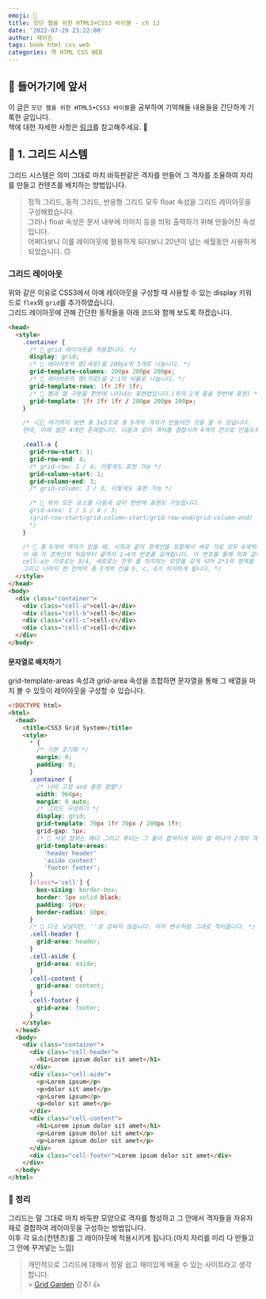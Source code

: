 ```yaml
---
emoji: 📖
title: 모던 웹을 위한 HTML5+CSS3 바이블 - ch 12
date: '2022-07-29 23:22:00'
author: 제이든
tags: book html css web
categories: 책 HTML CSS WEB
---
```


## 🍎 들어가기에 앞서

이 글은 `모던 웹을 위한 HTML5+CSS3 바이블`을 공부하며 기억해둘 내용들을 간단하게 기록한 글입니다. <br/>
책에 대한 자세한 사항은 [링크](https://www.hanbit.co.kr/store/books/look.php?p_code=B8371709349)를 참고해주세요. 👏

## 📖 1. 그리드 시스템

그리드 시스템은 의미 그대로 마치 바둑판같은 격자를 만들어 그 격자를 조율하여 자리를 만들고 컨텐츠를 배치하는 방법입니다.

> 정적 그리드, 동적 그리드, 반응형 그리드 모두 float 속성을 그리드 레이아웃을 구성해왔습니다.<br/>
> 그러나 float 속성은 문서 내부에 이미지 등을 띄워 출력하기 위해 만들어진 속성입니다.<br/>
> 어쩌다보니 이를 레이아웃에 활용하게 되다보니 20년이 넘는 세월동안 사용하게 되었습니다. 🙃

### 그리드 레이아웃

위와 같은 이유로 CSS3에서 아예 레이아웃을 구성할 때 사용할 수 있는 display 키워드로 `flex`와 `grid`를 추가하였습니다.<br/>
그리드 레이아웃에 관해 간단한 동작들을 아래 코드와 함께 보도록 하겠습니다.

```html
<head>
  <style>
    .container {
      /* 🌟 grid 레이아웃을 적용합니다. */
      display: grid;
      /* 🌟 레이아웃의 열(세로)을 200px씩 3개로 나눕니다. */
      grid-template-columns: 200px 200px 200px;
      /* 🌟 레이아웃의 행(가로)을 2:1의 비율로 나눕니다. */
      grid-template-rows: 1fr 2fr 1fr;
      /* 🌟 행과 열 구분을 한번에 나타내는 표현법입니다.(위의 2개 줄을 한번에 표현) */
      grid-template: 1fr 2fr 1fr / 200px 200px 200px;
    }

    /* ⭐🌟🤩 여기까지 보면 총 3x3으로 총 9개의 격자가 만들어진 것을 알 수 있습니다.
    헌데, 아래 셀은 4개만 존재합니다. 다음과 같이 격자를 결합시켜 4개의 칸으로 만들도록 하겠습니다. */

    .ceall-a {
      grid-row-start: 1;
      grid-row-end: 4;
      /* grid-row: 1 / 4; 이렇게도 표현 가능 */
      grid-column-start: 1;
      grid-column-end: 3;
      /* grid-column: 1 / 3; 이렇게도 표현 가능 */

      /* 🌟 위의 모든 요소를 다음과 같이 한번에 표현도 가능합니다.
      grid-area: 1 / 1 / 4 / 3; 
      (grid-row-start/grid-column-start/grid-row-end/grid-column-end)
      */
    }

    /* 🌟 총 9개의 격자가 있을 때, 시작과 끝의 경계선을 포함해서 세로 가로 모두 4개씩의 경계선을 갖게 됩니다.
    이 때 각 경계선의 처음부터 끝까지 1~4의 번호를 갖게됩니다. 이 번호를 통해 위와 같이 스타일을 적용하면
    cell-a는 가로로는 3/4, 세로로는 전부 를 차지하는 모양을 갖게 되어 2*3의 영역을 차지합니다.
    그리고 나머지 한 칸씩의 총 3개의 칸을 b, c, d가 차지하게 됩니다. */
  </style>
</head>
<body>
  <div class="container">
    <div class="cell-a">cell-a</div>
    <div class="cell-b">cell-b</div>
    <div class="cell-c">cell-c</div>
    <div class="cell-d">cell-d</div>
  </div>
</body>
```

#### 문자열로 배치하기

grid-template-areas 속성과 grid-area 속성을 조합하면 문자열을 통해 그 배열을 마치 볼 수 있듯이 레이아웃을 구성할 수 있습니다.

```html
<!DOCTYPE html>
<html>
  <head>
    <title>CSS3 Grid System</title>
    <style>
      * {
        /* 기본 초기화 */
        margin: 0;
        padding: 0;
      }
      .container {
        /* 너비 고정 and 중앙 정렬*/
        width: 960px;
        margin: 0 auto;
        /* 그리드 구성하기 */
        display: grid;
        grid-template: 70px 1fr 70px / 200px 1fr;
        grid-gap: 5px;
        /* 🌟 서로 접하는 헤더 그리고 푸터는 그 둘이 합쳐지게 되어 셀 하나가 2개의 격자를 차지하게 됩니다. */
        grid-template-areas:
          'header header'
          'aside content'
          'footer footer';
      }
      [class*='cell'] {
        box-sizing: border-box;
        border: 5px solid black;
        padding: 10px;
        border-radius: 10px;
      }
      /* 🌟 다소 낯설지만, ''로 감싸지 않습니다. 마치 변수처럼 그대로 적어줍니다. */
      .cell-header {
        grid-area: header;
      }
      .cell-aside {
        grid-area: aside;
      }
      .cell-content {
        grid-area: content;
      }
      .cell-footer {
        grid-area: footer;
      }
    </style>
  </head>
  <body>
    <div class="container">
      <div class="cell-header">
        <h1>Lorem ipsum dolor sit amet</h1>
      </div>
      <div class="cell-aide">
        <p>Lorem ipsum</p>
        <p>dolor sit amet</p>
        <p>Lorem ipsum</p>
        <p>dolor sit amet</p>
      </div>
      <div class="cell-content">
        <h1>Lorem ipsum dolor sit amet</h1>
        <p>Lorem ipsum dolor sit amet</p>
        <p>Lorem ipsum dolor sit amet</p>
      </div>
      <div class="cell-footer">Lorem ipsum dolor sit amet</div>
    </div>
  </body>
</html>
```

### 📕 정리

그리드는 말 그대로 마치 바둑판 모양으로 격자를 형성하고 그 안에서 격자들을 자유자재로 결합하여 레이아웃을 구성하는 방법입니다.<br/>
이후 각 요소(컨텐츠)를 그 레이아웃에 적용시키게 됩니다.(마치 자리를 미리 다 만들고 그 안에 꾸겨넣는 느낌)<br/>

> 개인적으로 그리드에 대해서 정말 쉽고 재미있게 배울 수 있는 사이트라고 생각합니다.<br/> > [Grid Garden](https://cssgridgarden.com/#ko) 강추! 👍

```toc

```
